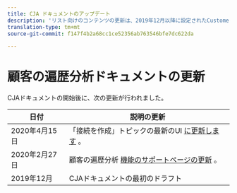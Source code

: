 ```yaml
---
title: CJA ドキュメントのアップデート
description: 'リスト向けのコンテンツの更新は、2019年12月以降に設定されたCustomer Jurney Analyticsドキュメントです。 '
translation-type: tm+mt
source-git-commit: f147f4b2a68cc1ce52356ab763546bfe7dc622da

---
```



# 顧客の遍歴分析ドキュメントの更新

CJAドキュメントの開始後に、次の更新が行われました。

| 日付 | 説明の更新 |
| --- | --- |
| 2020年4月15日 | 「接続を作成」トピックの最新のUI [に更新します](/help/connections/create-connection.md) 。 |
| 2020年2月27日 | 顧客の遍歴分析 [機能のサポートページの更新](/help/getting-started/cja-aa.md) 。 |
| 2019年12月 | CJAドキュメントの最初のドラフト |
